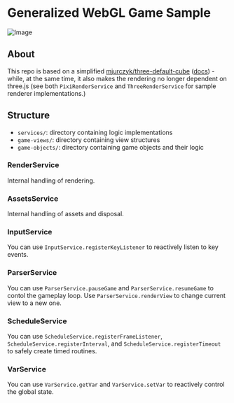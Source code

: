 # Generalized WebGL Game Sample

![Image](https://user-images.githubusercontent.com/9549760/194800684-c8d92ffe-4636-4b93-a6f3-64d1bfa7ef2f.png)

## About

This repo is based on a simplified [mjurczyk/three-default-cube](https://github.com/mjurczyk/three-default-cube) ([docs](https://defaultcube.wtlstudio.com/)) - while, at the same time, it also makes the rendering no longer dependent on three.js (see both `PixiRenderService` and `ThreeRenderService` for sample renderer implementations.)

## Structure

* `services/`: directory containing logic implementations
* `game-views/`: directory containing view structures
* `game-objects/`: directory containing game objects and their logic

### RenderService

Internal handling of rendering.

### AssetsService

Internal handling of assets and disposal.

### InputService

You can use `InputService.registerKeyListener` to reactively listen to key events.

### ParserService

You can use `ParserService.pauseGame` and `ParserService.resumeGame` to contol the gameplay loop. Use `ParserService.renderView` to change current view to a new one.

### ScheduleService

You can use `ScheduleService.registerFrameListener`, `ScheduleService.registerInterval`, and `ScheduleService.registerTimeout` to safely create timed routines.

### VarService

You can use `VarService.getVar` and `VarService.setVar` to reactively control the global state.

